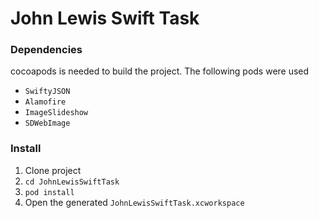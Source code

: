 # John Lewis Swift Task

### Dependencies

   cocoapods is needed to build the project. The following pods were used
  - `SwiftyJSON`
  - `Alamofire`
  - `ImageSlideshow`
  - `SDWebImage`

### Install

   1. Clone project
   2. `cd JohnLewisSwiftTask`
   3. `pod install`
   4. Open the generated `JohnLewisSwiftTask.xcworkspace`

